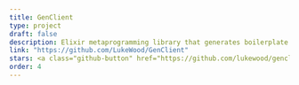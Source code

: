 ```yaml
---
title: GenClient
type: project
draft: false
description: Elixir metaprogramming library that generates boilerplate [GenServer](https://hexdocs.pm/elixir/GenServer.html) code.
link: "https://github.com/LukeWood/GenClient"
stars: <a class="github-button" href="https://github.com/lukewood/genclient" data-icon="octicon-star" data-show-count="true" aria-label="Star lukewood/genclient on GitHub">Star</a>
order: 4
---
```

